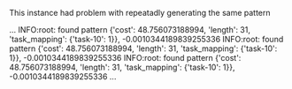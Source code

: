 This instance had problem with repeatadly generating the same pattern

...
INFO:root:  found pattern {'cost': 48.756073188994, 'length': 31, 'task_mapping': {'task-10': 1}}, -0.0010344189839255336
INFO:root:  found pattern {'cost': 48.756073188994, 'length': 31, 'task_mapping': {'task-10': 1}}, -0.0010344189839255336
INFO:root:  found pattern {'cost': 48.756073188994, 'length': 31, 'task_mapping': {'task-10': 1}}, -0.0010344189839255336
...
